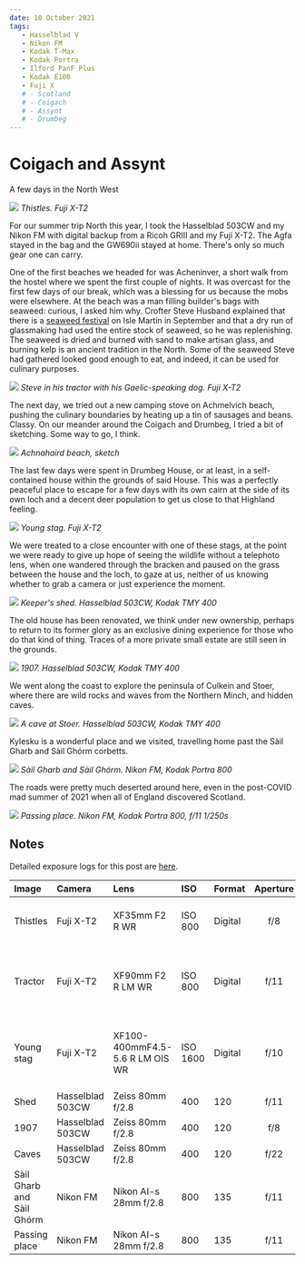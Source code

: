 ```yaml
---
date: 10 October 2021
tags:
   - Hasselblad V
   - Nikon FM
   - Kodak T-Max
   - Kodak Portra
   - Ilford PanF Plus
   - Kodak E100
   - Fuji X
   # - Scotland
   # - Coigach
   # - Assynt
   # - Drumbeg
---
```

# Coigach and Assynt

A few days in the North West

![](/img/DSF8005.jpg)
*Thistles. Fuji X-T2*

For our summer trip North this year, I took the Hasselblad 503CW and my Nikon FM with digital backup from a Ricoh GRIII and my Fuji X-T2. The Agfa stayed in the bag and the GW690ii stayed at home. There's only so much gear one can carry.

One of the first beaches we headed for was Acheninver, a short walk from the hostel where we spent the first couple of nights. It was overcast for the first few days of our break, which was a blessing for us because the mobs were elsewhere. At the beach was a man filling builder's bags with seaweed: curious, I asked him why. Crofter Steve Husband explained that there is a [seaweed festival](https://www.islemartin.org/isle-martin-seaweed-festival-home/) on Isle Martin in September and that a dry run of glassmaking had used the entire stock of seaweed, so he was replenishing. The seaweed is dried and burned with sand to make artisan glass, and burning kelp is an ancient tradition in the North. Some of the seaweed Steve had gathered looked good enough to eat, and indeed, it can be used for culinary purposes.

![](/img/DSF7975.jpg)
*Steve in his tractor with his Gaelic-speaking dog. Fuji X-T2*

The next day, we tried out a new camping stove on Achmelvich beach, pushing the culinary boundaries by heating up a tin of sausages and beans. Classy. On our meander around the Coigach and Drumbeg, I tried a bit of sketching. Some way to go, I think.

![](/img/IMG_9378.jpg)
*Achnahaird beach, sketch*

The last few days were spent in Drumbeg House, or at least, in a self-contained house within the grounds of said House. This was a perfectly peaceful place to escape for a few days with its own cairn at the side of its own loch and a decent deer population to get us close to that Highland feeling.

![](/img/DSF8099.jpg)
*Young stag. Fuji X-T2*

We were treated to a close encounter with one of these stags, at the point we were ready to give up hope of seeing the wildlife without a telephoto lens, when one wandered through the bracken and paused on the grass between the house and the loch, to gaze at us, neither of us knowing whether to grab a camera or just experience the moment.

![](/img/Kodak-TMY-400-20210912_17513046.jpg)
*Keeper's shed. Hasselblad 503CW, Kodak TMY 400*

The old house has been renovated, we think under new ownership, perhaps to return to its former glory as an exclusive dining experience for those who do that kind of thing. Traces of a more private small estate are still seen in the grounds.

![](/img/Kodak-TMY-400-20210912_19434344.jpg)
*1907. Hasselblad 503CW, Kodak TMY 400*

We went along the coast to explore the peninsula of Culkein and Stoer, where there are wild rocks and waves from the Northern Minch, and hidden caves.

![](/img/Kodak-TMY-400-20210912_20371219.jpg)
*A cave at Stoer. Hasselblad 503CW, Kodak TMY 400*

Kylesku is a wonderful place and we visited, travelling home past the Sàil Gharb and Sàil Ghórm corbetts. 

![](/img/Kodak-Portra-800-20211010_12151225.jpg)
*Sàil Gharb and Sàil Ghórm. Nikon FM, Kodak Portra 800*

The roads were pretty much deserted around here, even in the post-COVID mad summer of 2021 when all of England discovered Scotland.

![](/img/Kodak-Portra-800-20211010_12192098.jpg)
*Passing place. Nikon FM, Kodak Portra 800, f/11 1/250s*

## Notes

Detailed exposure logs for this post are [here](/Exposures/2021/2021-07-22-coigach-assynt/).

Image|Camera|Lens|ISO|Format|Aperture|Shutter|Comment
:----|:-----|:---|:---|:----|:------:|:----:|:------
Thistles|Fuji X-T2|XF35mm F2 R WR|ISO 800|Digital|f/8|1/250s|Adjusted in Capture One.
Tractor|Fuji X-T2|XF90mm F2 R LM WR|ISO 800|Digital|f/11|1/500s|Cropped & adjusted in Capture One.
Young stag|Fuji X-T2|XF100-400mmF4.5-5.6 R LM OIS WR|ISO 1600|Digital|f/10|1/500s|Cropped & adjusted in Capture One.
Shed|Hasselblad 503CW|Zeiss 80mm f/2.8|400|120|f/11|1/8s
1907|Hasselblad 503CW|Zeiss 80mm f/2.8|400|120|f/8|1/4s|Cropped
Caves|Hasselblad 503CW|Zeiss 80mm f/2.8|400|120|f/22|1/8s
Sàil Gharb and Sàil Ghórm|Nikon FM|Nikon AI-s 28mm f/2.8|800|135|f/11|1/250s
Passing place|Nikon FM|Nikon AI-s 28mm f/2.8|800|135|f/11|1/250s


